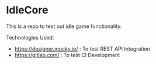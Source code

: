 # IdleCore
This is a repo to test out idle game functionality.

Technologies Used:
- https://designer.mocky.io/ : To test REST API Integration
- https://gitlab.com/ : To test CI Development
